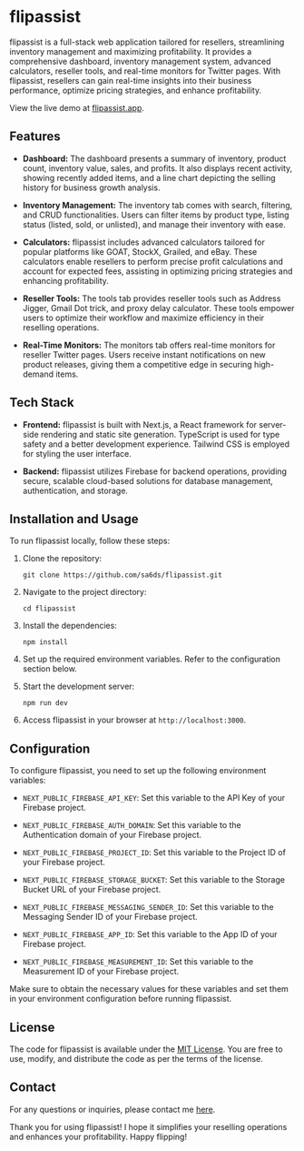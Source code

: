 # flipassist

flipassist is a full-stack web application tailored for resellers, streamlining inventory management and maximizing profitability. It provides a comprehensive dashboard, inventory management system, advanced calculators, reseller tools, and real-time monitors for Twitter pages. With flipassist, resellers can gain real-time insights into their business performance, optimize pricing strategies, and enhance profitability.

View the live demo at [flipassist.app](https://www.flipassist.app/).

## Features

- **Dashboard:** The dashboard presents a summary of inventory, product count, inventory value, sales, and profits. It also displays recent activity, showing recently added items, and a line chart depicting the selling history for business growth analysis.

- **Inventory Management:** The inventory tab comes with search, filtering, and CRUD functionalities. Users can filter items by product type, listing status (listed, sold, or unlisted), and manage their inventory with ease.

- **Calculators:** flipassist includes advanced calculators tailored for popular platforms like GOAT, StockX, Grailed, and eBay. These calculators enable resellers to perform precise profit calculations and account for expected fees, assisting in optimizing pricing strategies and enhancing profitability.

- **Reseller Tools:** The tools tab provides reseller tools such as Address Jigger, Gmail Dot trick, and proxy delay calculator. These tools empower users to optimize their workflow and maximize efficiency in their reselling operations.

- **Real-Time Monitors:** The monitors tab offers real-time monitors for reseller Twitter pages. Users receive instant notifications on new product releases, giving them a competitive edge in securing high-demand items.

## Tech Stack

- **Frontend:** flipassist is built with Next.js, a React framework for server-side rendering and static site generation. TypeScript is used for type safety and a better development experience. Tailwind CSS is employed for styling the user interface.

- **Backend:** flipassist utilizes Firebase for backend operations, providing secure, scalable cloud-based solutions for database management, authentication, and storage.

## Installation and Usage

To run flipassist locally, follow these steps:

1. Clone the repository:

   ```shell
   git clone https://github.com/sa6ds/flipassist.git
   ```

2. Navigate to the project directory:

   ```shell
   cd flipassist
   ```

3. Install the dependencies:

   ```shell
   npm install
   ```

4. Set up the required environment variables. Refer to the configuration section below.

5. Start the development server:

   ```shell
   npm run dev
   ```

6. Access flipassist in your browser at `http://localhost:3000`.


## Configuration

To configure flipassist, you need to set up the following environment variables:

- `NEXT_PUBLIC_FIREBASE_API_KEY`: Set this variable to the API Key of your Firebase project.

- `NEXT_PUBLIC_FIREBASE_AUTH_DOMAIN`: Set this variable to the Authentication domain of your Firebase project.

- `NEXT_PUBLIC_FIREBASE_PROJECT_ID`: Set this variable to the Project ID of your Firebase project.

- `NEXT_PUBLIC_FIREBASE_STORAGE_BUCKET`: Set this variable to the Storage Bucket URL of your Firebase project.

- `NEXT_PUBLIC_FIREBASE_MESSAGING_SENDER_ID`: Set this variable to the Messaging Sender ID of your Firebase project.

- `NEXT_PUBLIC_FIREBASE_APP_ID`: Set this variable to the App ID of your Firebase project.

- `NEXT_PUBLIC_FIREBASE_MEASUREMENT_ID`: Set this variable to the Measurement ID of your Firebase project.

Make sure to obtain the necessary values for these variables and set them in your environment configuration before running flipassist.

## License

The code for flipassist is available under the [MIT License](https://opensource.org/licenses/MIT). You are free to use, modify, and distribute the code as per the terms of the license.

## Contact

For any questions or inquiries, please contact me [here](saad.sadouk7@gmail.com).

Thank you for using flipassist! I hope it simplifies your reselling operations and enhances your profitability. Happy flipping!
